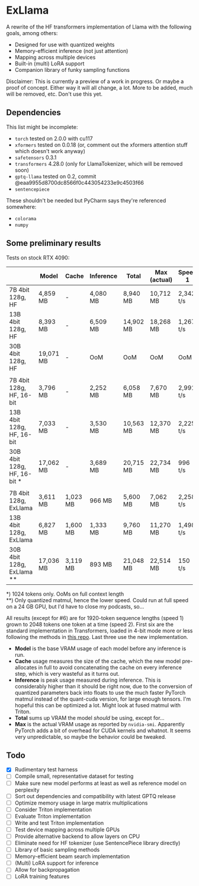 # ExLlama

A rewrite of the HF transformers implementation of Llama with the following goals, among others:

* Designed for use with quantized weights
* Memory-efficient inference (not just attention)
* Mapping across multiple devices
* Built-in (multi) LoRA support
* Companion library of funky sampling functions

Disclaimer: This is currently a preview of a work in progress. Or maybe a proof of concept. Either way it will all
change, a lot. More to be added, much will be removed, etc. Don't use this yet.

## Dependencies

This list might be incomplete:

* `torch` tested on 2.0.0 with cu117
* `xformers` tested on 0.0.18 (or, comment out the xformers attention stuff which doesn't work anyway)
* `safetensors` 0.3.1
* `transformers` 4.28.0 (only for LlamaTokenizer, which will be removed soon)
* `gptq-llama` tested on 0.2, commit @eaa9955d8700dc8566f0c443054233e9c4503f66
* `sentencepiece`

These shouldn't be needed but PyCharm says they're referenced somewhere:

* `colorama`
* `numpy`

## Some preliminary results

Tests on stock RTX 4090:

|                             | Model     | Cache    | Inference | Total     | Max (actual) | Speed 1   | Speed 2  |
|-----------------------------|-----------|----------|-----------|-----------|--------------|-----------|----------|
| 7B 4bit 128g, HF            | 4,859 MB  | -        | 4,080 MB  | 8,940 MB  | 10,712 MB    | 2,342 t/s | 31 t/s   |
| 13B 4bit 128g, HF           | 8,393 MB  | -        | 6,509 MB  | 14,902 MB | 18,268 MB    | 1,267 t/s | 25 t/s   |
| 30B 4bit 128g, HF           | 19,071 MB | -        | OoM       | OoM       | OoM          | OoM       | OoM      |
|                             |           |          |           |           |              |           |          |
| 7B 4bit 128g, HF, 16-bit    | 3,796 MB  | -        | 2,252 MB  | 6,058 MB  | 7,670 MB     | 2,991 t/s | 31 t/s   |
| 13B 4bit 128g, HF, 16-bit   | 7,033 MB  | -        | 3,530 MB  | 10,563 MB | 12,370 MB    | 2,225 t/s | 25 t/s   |
| 30B 4bit 128g, HF, 16-bit * | 17,062 MB | -        | 3,689 MB  | 20,715 MB | 22,734 MB    | 996 t/s   | 17 t/s   |
|                             |           |          |           |           |              |           |          |
| 7B 4bit 128g, ExLlama       | 3,611 MB  | 1,023 MB | 966 MB    | 5,600 MB  | 7,062 MB     | 2,258 t/s | 66 t/s   |
| 13B 4bit 128g, ExLlama      | 6,827 MB  | 1,600 MB | 1,333 MB  | 9,760 MB  | 11,270 MB    | 1,498 t/s | 51 t/s   |
| 30B 4bit 128g, ExLlama **   | 17,036 MB | 3,119 MB | 893 MB    | 21,048 MB | 22,514 MB    | 150 t/s   | 14 t/s   |

*) 1024 tokens only. OoMs on full context length  
**) Only quantized matmul, hence the lower speed. Could run at full speed on a 24 GB GPU, but I'd have to close my
podcasts, so...

All results (except for #6) are for 1920-token sequence lengths (speed 1) grown to 2048 tokens one token at a time 
(speed 2). First six are the standard implementation in Transformers, loaded in 4-bit mode more or less following the
methods in [this repo](https://github.com/johnsmith0031/alpaca_lora_4bit). Last three use the new implementation.

* **Model** is the base VRAM usage of each model before any inference is run.
* **Cache** usage measures the size of the cache, which the new model pre-allocates in full to avoid concatenating the
cache on every inference step, which is very wasteful as it turns out.
* **Inference** is peak usage measured during inference. This is considerably higher than it should be right now, due to
the conversion of quantized parameters back into floats to use the much faster PyTorch matmul instead of the quant-cuda 
version, for large enough tensors. I'm hopeful this can be optimized a lot. Might look at fused matmul with Triton.
* **Total** sums up VRAM the model *should* be using, except for...
* **Max** is the actual VRAM usage as reported by `nvidia-smi`. Apparently PyTorch adds a bit of overhead for CUDA
kernels and whatnot. It seems very unpredictable, so maybe the behavior could be tweaked.

## Todo

- [x] Rudimentary test harness
- [ ] Compile small, representative dataset for testing
- [ ] Make sure new model performs at least as well as reference model on perplexity
- [ ] Sort out dependencies and compatibility with latest GPTQ release
- [ ] Optimize memory usage in large matrix multiplications
- [ ] Consider Triton implementation
- [ ] Evaluate Triton implementation
- [ ] Write and test Triton implementation
- [ ] Test device mapping across multiple GPUs
- [ ] Provide alternative backend to allow layers on CPU
- [ ] Eliminate need for HF tokenizer (use SentencePiece library directly)
- [ ] Library of basic sampling methods
- [ ] Memory-efficient beam search implementation
- [ ] (Multi) LoRA support for inference
- [ ] Allow for backpropagation
- [ ] LoRA training features